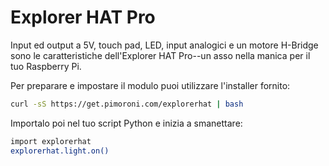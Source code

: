 <!--
---
name: Explorer HAT Pro
class: board
type: Tutti
formfactor: HAT
manufacturer: Pimoroni
description: All-in-one luce, input, motore, touch e add-on output board.
url: http://shop.pimoroni.com/products/explorer-hat
github: https://github.com/pimoroni/explorer-hat
buy: http://shop.pimoroni.com/products/explorer-hat
image: 'explorer-hat-pro.png'
pincount: 40
eeprom: yes
pin:
  '3':
    mode: i2c
  '5':
    mode: i2c
  '7':
    name: LED 1
    mode: output
    active: high
  '11':
    name: LED 2
    mode: output
    active: high
  '13':
    name: LED 3
    mode: output
    active: high
  '15':
    name: Input 2
    mode: input
    active: high
  '16':
    name: Input 1
    mode: input
    active: high
  '18':
    name: Input 3
    mode: input
    active: high
  '22':
    name: Input 4
    mode: input
    active: high
  '29':
    name: LED 4
    mode: output
    active: high
  '31':
    name: Output 1
    mode: output
    active: high
  '32':
    name: Output 2
    mode: output
    active: high
  '33':
    name: Output 3
    mode: output
    active: high
  '35':
    name: Motor 1 +
    mode: output
    active: high
  '36':
    name: Output 4
    mode: output
    active: high
  '37':
    name: Motore 2 -
    mode: output
    active: high
  '38':
    name: Motore 1 -
    mode: output
    active: high
  '40':
    name: Motore 2 +
    mode: output
    active: high
i2c:
  '0x28':
    name: Touch capacitivo
    device: cap1208
  '0x48':
    name: Input analogico
    device: ads1015
-->
# Explorer HAT Pro

Input ed output a 5V, touch pad, LED, input analogici e un motore H-Bridge sono le caratteristiche dell'Explorer HAT Pro--un asso nella manica per il tuo Raspberry Pi.

Per preparare e impostare il modulo puoi utilizzare l'installer fornito:

```bash
curl -sS https://get.pimoroni.com/explorerhat | bash
```

Importalo poi nel tuo script Python e inizia a smanettare:

```bash
import explorerhat
explorerhat.light.on()
```
